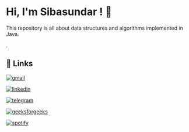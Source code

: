 # Hi, I'm Sibasundar ! 👋
This repository is all about data structures and algorithms implemented in Java.

.
## 🔗 Links
[![gmail](https://img.shields.io/badge/Gmail-D14836?style=for-the-badge&logo=gmail&logoColor=white)](https://mail.google.com/mail/u/0/?fs=1&tf=cm&source=mailto&to=sibasundarj8@gmail.com)

[![linkedin](https://img.shields.io/badge/linkedin-0A66C2?style=for-the-badge&logo=linkedin&logoColor=white)](https://www.linkedin.com/in/sibasundar-jena-641068230/)

[![telegram](https://img.shields.io/badge/Telegram-2CA5E0?style=for-the-badge&logo=telegram&logoColor=white)](https://t.me/JavaCoderCommunity)

[![geeksforgeeks ](https://img.shields.io/badge/GeeksforGeeks-298D46?style=for-the-badge&logo=geeksforgeeks&logoColor=white)](https://www.geeksforgeeks.org/user/sibasundarj8/)

[![spotify ](https://img.shields.io/badge/Spotif-1ed760?&style=for-the-badge&logo=spotify&logoColor=white)](https://open.spotify.com/playlist/1GPpJXdiz2NO8zmfqZ8Jw0?si=3738486fa9d4468e)

